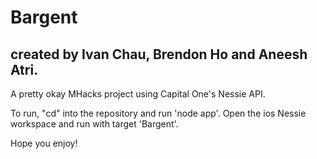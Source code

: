 # Bargent
## created by Ivan Chau, Brendon Ho and Aneesh Atri.

A pretty okay MHacks project using Capital One's Nessie API.

To run, "cd" into the repository and run 'node app'. Open the ios Nessie workspace and run with target 'Bargent'.

Hope you enjoy!
